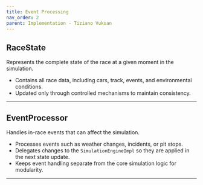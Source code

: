 ```yaml
---
title: Event Processing
nav_order: 2
parent: Implementation - Tiziano Vuksan
---
```



## **RaceState**

Represents the complete state of the race at a given moment in the simulation.

- Contains all race data, including cars, track, events, and environmental conditions.
- Updated only through controlled mechanisms to maintain consistency.

---


## **EventProcessor**

Handles in-race events that can affect the simulation.

- Processes events such as weather changes, incidents, or pit stops.
- Delegates changes to the `SimulationEngineImpl` so they are applied in the next state update.
- Keeps event handling separate from the core simulation logic for modularity.

---